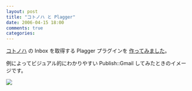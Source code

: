 ```yaml
---
layout: post
title: "コトノハ と Plagger"
date: 2006-04-15 18:00
comments: true
categories: 
---
```

<p class="entryBody">
<a href="http://kotonoha.cc" target="_blank">コトノハ</a> の Inbox を取得する Plagger プラグインを <a href="http://trac.mizzy.org/public/browser/plagger/trunk/lib/Plagger/Plugin/CustomFeed/KotonohaInbox.pm" target="_blank">作ってみました</a>。
</p>

<p class="entryBody">
例によってビジュアル的にわかりやすい Publish::Gmail してみたときのイメージです。
</p>

<p class="entryBody">
<a href="http://mizzy.org/img/kotonoha_plagger.jpg" target="_blank"><img src="http://mizzy.org/img/kotonoha_plagger_t.jpg" /></a>
</p>
